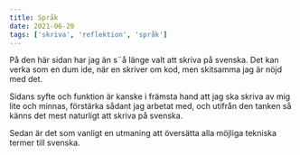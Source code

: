```yaml
---
title: Språk
date: 2021-06-20
tags: ['skriva', 'reflektion', 'språk']
---
```


På den här sidan har jag än s¨å länge valt att skriva på svenska. Det kan verka som en dum ide, när en skriver om kod, men skitsamma jag är nöjd med det.

Sidans syfte och funktion är kanske i främsta hand att jag ska skriva av mig lite och minnas, förstärka sådant jag arbetat med, och utifrån den tanken så känns det mest naturligt att skriva på svenska.

Sedan är det som vanligt en utmaning att översätta alla möjliga tekniska termer till svenska.
